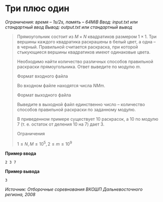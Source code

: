 # Три плюс один

*Ограничения: время – 1s/2s, память – 64MiB Ввод: input.txt или стандартный ввод Вывод: output.txt или стандартный вывод*

> Прямоугольник состоит из $M × N$ квадратиков размером $1 × 1$. Три вершины каждого квадратика раскрашены в белый цвет, а одна – в черный. Правильной считается раскраска, при которой стыкующиеся вершины квадратиков имеют одинаковые цвета.
>
> Необходимо найти количество различных способов правильной раскраски прямоугольника. Ответ выведите по модулю $m$.
>
> Формат входного файла
>
> Во входном файле находятся числа $N M m$.
>
> Формат выходного файла
>
> Выведите в выходной файл единственно число – количество способов правильной раскраски по заданному модулю.
>
> В приведенном примере существует 10 раскрасок, а 10 по модулю 7 (т. е. остаток от деления 10 на 7) дает 3.
>
> Ограничения
>
> $1 ≤ N, M ≤ 10^5, 2 ≤ m ≤ 10^9$

**Пример ввода**
```
2 3 7
```
**Пример вывода**
```
3
```

*Источник: Отборочные соревнования ВКОШП Дальневосточного региона, 2008*
